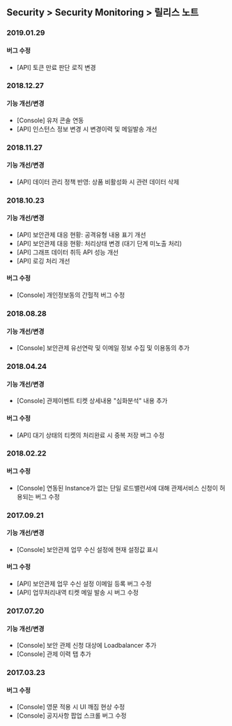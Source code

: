 ## Security > Security Monitoring > 릴리스 노트

### 2019.01.29

#### 버그 수정
* [API] 토큰 만료 판단 로직 변경


### 2018.12.27

#### 기능 개선/변경
* [Console] 유저 콘솔 연동
* [API] 인스턴스 정보 변경 시 변경이력 및 메일발송 개선


### 2018.11.27

#### 기능 개선/변경
* [API] 데이터 관리 정책 반영: 상품 비활성화 시 관련 데이터 삭제


### 2018.10.23

#### 기능 개선/변경
* [API] 보안관제 대응 현황: 공격유형 내용 표기 개선
* [API] 보안관제 대응 현황: 처리상태 변경 (대기 단계 미노출 처리)
* [API] 그래프 데이터 취득 API 성능 개선
* [API] 로깅 처리 개선

#### 버그 수정
* [Console] 개인정보동의 간헐적 버그 수정


### 2018.08.28

#### 기능 개선/변경
* [Console] 보안관제 유선연락 및 이메일 정보 수집 및 이용동의 추가


### 2018.04.24

#### 기능 개선/변경
* [Console] 관제이벤트 티켓 상세내용 "심화분석" 내용 추가

#### 버그 수정
* [API] 대기 상태의 티켓의 처리완료 시 중복 저장 버그 수정


### 2018.02.22

#### 버그 수정

* [Console] 연동된 Instance가 없는 단일 로드밸런서에 대해 관제서비스 신청이 허용되는 버그 수정

### 2017.09.21

#### 기능 개선/변경

* [Console] 보안관제 업무 수신 설정에 현재 설정값 표시

#### 버그 수정
* [API] 보안관제 업무 수신 설정 이메일 등록 버그 수정
* [API] 업무처리내역 티켓 메일 발송 시 버그 수정

### 2017.07.20

#### 기능 개선/변경

* [Console] 보안 관제 신청 대상에 Loadbalancer 추가
* [Console] 관제 이력 탭 추가

### 2017.03.23

#### 버그 수정

* [Console] 영문 적용 시 UI 깨짐 현상 수정
* [Console] 공지사항 팝업 스크롤 버그 수정
